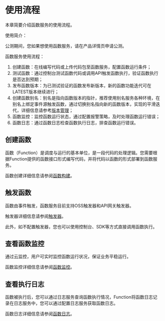 # 使用流程

本章简要介绍函数服务的使用流程。

使用简介：

公测期间，您如果想使用函数服务，请在产品详情页申请公测。

函数服务使用流程：

1. 创建函数：在线编写代码或上传代码包至函数服务，配置函数运行条件；
2. 测试函数：通过控制台测试函数代码或调用API触发函数执行，验证函数执行是否达到预期；
3. 发布函数版本：为已测试验证的函数发布新版本，新的函数功能迭代可在LATEST版本继续进行；
3. 创建函数别名：别名是指向函数版本的指针，推荐使用别名服务各种环境，在别名上绑定事件源触发函数，通过切换别名指向新的函数版本，实现的平滑迭代，详细信息请参考[版本管理](../Operation-Guide/version-management/manegement.md)；
4. 函数监控：监控函数运行状态，通过配置报警策略，及时处理函数运行错误；
5. 函数日志：通过函数日志检查函数执行日志，排查函数运行错误。

 

## 创建函数

函数（Function）是调度与运行的基本单位，是一段代码的处理逻辑。您需要根据Function提供的函数接口形式编写代码，并将代码以函数的形式部署到函数服务。

函数创建详细信息请参阅[函数构建](../Operation-Guide/buildfunction/config-function.md)。

 
## 触发函数

函数由事件触发，函数服务目前支持OSS触发器和API网关触发器。

触发器详细信息请参阅[触发器](../Operation-Guide/invokefunction/triggermanagement/triggeroverview.md)。

此外，如不配置触发器，您也可以使用控制台、SDK等方式直接调用函数执行。

## 查看函数监控

通过云监控，用户可实时监控函数运行状况，保证业务平稳运行。

函数监控详细信息请参阅[函数监控](../Operation-Guide/monitor.md)。

## 查看执行日志

函数被执行后，您可以通过日志服务查询函数执行情况，Function将函数日志记录在日志服务中，您可以通过配置日志服务获取函数日志。

函数日志详细信息请参阅[函数日志](../Operation-Guide/function-log.md)。




